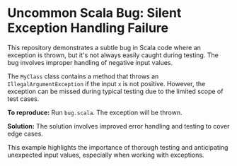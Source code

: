 # Uncommon Scala Bug: Silent Exception Handling Failure

This repository demonstrates a subtle bug in Scala code where an exception is thrown, but it's not always easily caught during testing.  The bug involves improper handling of negative input values. 

The `MyClass` class contains a method that throws an `IllegalArgumentException` if the input `x` is not positive. However, the exception can be missed during typical testing due to the limited scope of test cases.

**To reproduce:** Run `bug.scala`. The exception will be thrown.

**Solution:** The solution involves improved error handling and testing to cover edge cases.

This example highlights the importance of thorough testing and anticipating unexpected input values, especially when working with exceptions.